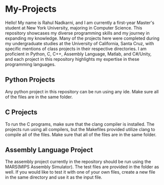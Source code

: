 # My-Projects 

Hello! My name is Rahul Nadkarni, and I am currently a first-year Master's student at New York University, majoring in Computer Science. This repository showcases my diverse programming skills and my journey in expanding my knowledge. Many of the projects here were completed during my undergraduate studies at the University of California, Santa Cruz, with specific mentions of class projects in their respective directories. I am proficient in Python, C, C++, Assembly Language, Matlab, and C#/Unity, and each project in this repository highlights my expertise in these programming languages.



Python Projects
------------
Any python project in this repository can be run using any ide. Make sure all of the files are in the same folder. 

C Projects
------------
To run the C programs, make sure that the clang compiler is installed. The projects run using all compilers, but the Makefiles provided utilize clang to compile all of the files. Make sure that all of the files are in the same folder. 

Assembly Language Project
-----------
The assembly project currently in the repository should be run using the MARS(MIPS Assembly Simulator). The test files are provided in the folder as well. If you would like to test it with one of your own files, create a new file in the same directory and use it as the input file. 
